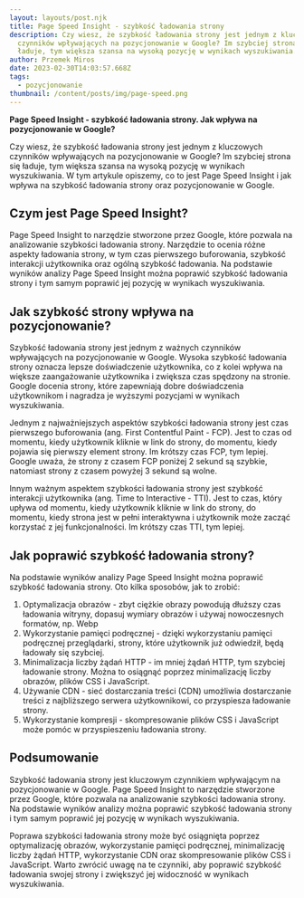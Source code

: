 ```yaml
---
layout: layouts/post.njk
title: Page Speed Insight - szybkość ładowania strony
description: Czy wiesz, że szybkość ładowania strony jest jednym z kluczowych
  czynników wpływających na pozycjonowanie w Google? Im szybciej strona się
  ładuje, tym większa szansa na wysoką pozycję w wynikach wyszukiwania.
author: Przemek Miros
date: 2023-02-30T14:03:57.668Z
tags:
  - pozycjonowanie
thumbnail: /content/posts/img/page-speed.png
---
```

**Page Speed Insight - szybkość ładowania strony. Jak wpływa na pozycjonowanie w Google?**

Czy wiesz, że szybkość ładowania strony jest jednym z kluczowych czynników wpływających na pozycjonowanie w Google? Im szybciej strona się ładuje, tym większa szansa na wysoką pozycję w wynikach wyszukiwania. W tym artykule opiszemy, co to jest Page Speed Insight i jak wpływa na szybkość ładowania strony oraz pozycjonowanie w Google.

## Czym jest Page Speed Insight?

Page Speed Insight to narzędzie stworzone przez Google, które pozwala na analizowanie szybkości ładowania strony. Narzędzie to ocenia różne aspekty ładowania strony, w tym czas pierwszego buforowania, szybkość interakcji użytkownika oraz ogólną szybkość ładowania. Na podstawie wyników analizy Page Speed Insight można poprawić szybkość ładowania strony i tym samym poprawić jej pozycję w wynikach wyszukiwania.

## Jak szybkość strony wpływa na pozycjonowanie?

Szybkość ładowania strony jest jednym z ważnych czynników wpływających na pozycjonowanie w Google. Wysoka szybkość ładowania strony oznacza lepsze doświadczenie użytkownika, co z kolei wpływa na większe zaangażowanie użytkownika i zwiększa czas spędzony na stronie. Google docenia strony, które zapewniają dobre doświadczenia użytkownikom i nagradza je wyższymi pozycjami w wynikach wyszukiwania.

Jednym z najważniejszych aspektów szybkości ładowania strony jest czas pierwszego buforowania (ang. First Contentful Paint - FCP). Jest to czas od momentu, kiedy użytkownik kliknie w link do strony, do momentu, kiedy pojawia się pierwszy element strony. Im krótszy czas FCP, tym lepiej. Google uważa, że strony z czasem FCP poniżej 2 sekund są szybkie, natomiast strony z czasem powyżej 3 sekund są wolne.

Innym ważnym aspektem szybkości ładowania strony jest szybkość interakcji użytkownika (ang. Time to Interactive - TTI). Jest to czas, który upływa od momentu, kiedy użytkownik kliknie w link do strony, do momentu, kiedy strona jest w pełni interaktywna i użytkownik może zacząć korzystać z jej funkcjonalności. Im krótszy czas TTI, tym lepiej.

## Jak poprawić szybkość ładowania strony?

Na podstawie wyników analizy Page Speed Insight można poprawić szybkość ładowania strony. Oto kilka sposobów, jak to zrobić:

1. Optymalizacja obrazów - zbyt ciężkie obrazy powodują dłuższy czas ładowania witryny, dopasuj wymiary obrazów i używaj nowoczesnych formatów, np. Webp
2. Wykorzystanie pamięci podręcznej - dzięki wykorzystaniu pamięci podręcznej przeglądarki, strony, które użytkownik już odwiedził, będą ładowały się szybciej.
3. Minimalizacja liczby żądań HTTP - im mniej żądań HTTP, tym szybciej ładowanie strony. Można to osiągnąć poprzez minimalizację liczby obrazów, plików CSS i JavaScript.
4. Używanie CDN - sieć dostarczania treści (CDN) umożliwia dostarczanie treści z najbliższego serwera użytkownikowi, co przyspiesza ładowanie strony.
5. Wykorzystanie kompresji - skompresowanie plików CSS i JavaScript może pomóc w przyspieszeniu ładowania strony.

## Podsumowanie

Szybkość ładowania strony jest kluczowym czynnikiem wpływającym na pozycjonowanie w Google. Page Speed Insight to narzędzie stworzone przez Google, które pozwala na analizowanie szybkości ładowania strony. Na podstawie wyników analizy można poprawić szybkość ładowania strony i tym samym poprawić jej pozycję w wynikach wyszukiwania. 

Poprawa szybkości ładowania strony może być osiągnięta poprzez optymalizację obrazów, wykorzystanie pamięci podręcznej, minimalizację liczby żądań HTTP, wykorzystanie CDN oraz skompresowanie plików CSS i JavaScript. Warto zwrócić uwagę na te czynniki, aby poprawić szybkość ładowania swojej strony i zwiększyć jej widoczność w wynikach wyszukiwania.